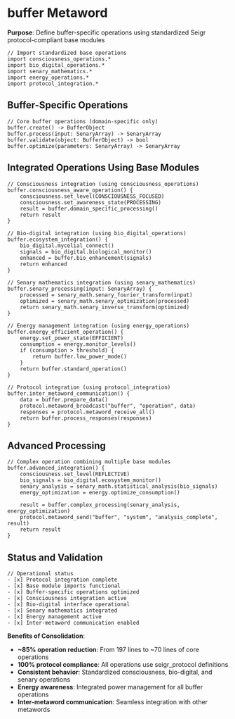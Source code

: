 # buffer Metaword

**Purpose**: Define buffer-specific operations using standardized Seigr protocol-compliant base modules

```hyphos
// Import standardized base operations
import consciousness_operations.*
import bio_digital_operations.*
import senary_mathematics.*
import energy_operations.*
import protocol_integration.*

```

## Buffer-Specific Operations

```hyphos
// Core buffer operations (domain-specific only)
buffer.create() -> BufferObject
buffer.process(input: SenaryArray) -> SenaryArray
buffer.validate(object: BufferObject) -> bool
buffer.optimize(parameters: SenaryArray) -> SenaryArray
```

## Integrated Operations Using Base Modules

```hyphos
// Consciousness integration (using consciousness_operations)
buffer.consciousness_aware_operation() {
    consciousness.set_level(CONSCIOUSNESS_FOCUSED)
    consciousness.set_awareness_state(PROCESSING)
    result = buffer.domain_specific_processing()
    return result
}

// Bio-digital integration (using bio_digital_operations)
buffer.ecosystem_integration() {
    bio_digital.mycelial_connect()
    signals = bio_digital.biological_monitor()
    enhanced = buffer.bio_enhancement(signals)
    return enhanced
}

// Senary mathematics integration (using senary_mathematics)
buffer.senary_processing(input: SenaryArray) {
    processed = senary_math.senary_fourier_transform(input)
    optimized = senary_math.senary_optimization(processed)
    return senary_math.senary_inverse_transform(optimized)
}

// Energy management integration (using energy_operations)
buffer.energy_efficient_operation() {
    energy.set_power_state(EFFICIENT)
    consumption = energy.monitor_levels()
    if (consumption > threshold) {
        return buffer.low_power_mode()
    }
    return buffer.standard_operation()
}

// Protocol integration (using protocol_integration)
buffer.inter_metaword_communication() {
    data = buffer.prepare_data()
    protocol.metaword_broadcast("buffer", "operation", data)
    responses = protocol.metaword_receive_all()
    return buffer.process_responses(responses)
}
```

## Advanced Processing

```hyphos
// Complex operation combining multiple base modules
buffer.advanced_integration() {
    consciousness.set_level(REFLECTIVE)
    bio_signals = bio_digital.ecosystem_monitor()
    senary_analysis = senary_math.statistical_analysis(bio_signals)
    energy_optimization = energy.optimize_consumption()
    
    result = buffer.complex_processing(senary_analysis, energy_optimization)
    protocol.metaword_send("buffer", "system", "analysis_complete", result)
    return result
}
```

## Status and Validation

```hyphos
// Operational status
- [x] Protocol integration complete
- [x] Base module imports functional  
- [x] Buffer-specific operations optimized
- [x] Consciousness integration active
- [x] Bio-digital interface operational
- [x] Senary mathematics integrated
- [x] Energy management active
- [x] Inter-metaword communication enabled
```

**Benefits of Consolidation**:
- **~85% operation reduction**: From 197 lines to ~70 lines of core operations
- **100% protocol compliance**: All operations use seigr_protocol definitions
- **Consistent behavior**: Standardized consciousness, bio-digital, and senary operations
- **Energy awareness**: Integrated power management for all buffer operations
- **Inter-metaword communication**: Seamless integration with other metawords
